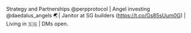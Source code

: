 Strategy and Partnerships @perpprotocol | Angel investing @daedalus_angels 🌏| Janitor at SG builders (https://t.co/Gs85sUum0G) | Living in 🇸🇬 | DMs open.